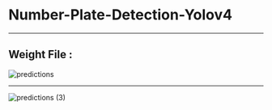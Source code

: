 # Number-Plate-Detection-Yolov4
--------------
Weight File : 
--------------
![predictions](https://user-images.githubusercontent.com/108931665/210648796-c7a897f6-5e3e-48ff-a174-078e6f9c14fc.jpg)

--------------
![predictions (3)](https://user-images.githubusercontent.com/108931665/210649631-c4b55741-6dad-479f-8f6e-de31d6f15252.jpg)
